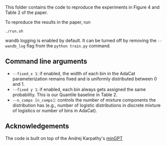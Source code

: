 This folder contains the code to reproduce the experiments in Figure 4 and Table 2 of the paper.

To reproduce the results in the paper, run
```
./run.sh
```

wandb logging is enabled by default. It can be turned off by removing the `--wandb_log` flag from the `python train.py` command.

## Command line arguments
- `--fixed_x 1`: if enabled, the width of each bin in the AdaCat parameterization remains fixed and is uniformly distributed between 0 and 1.
- `--fixed y 1`: if enabled, each bin always gets assigned the same probability. This is our Quantile baseline in Table 2. 
- `--n_comps [n_comps]`: controls the number of mixture components the distribution has (e.g., number of logistic distributions in discrete mixture of logistics or number of bins in AdaCat). 

## Acknowledgements
The code is built on top of the Andrej Karpathy's [minGPT](https://github.com/karpathy/minGPT)

